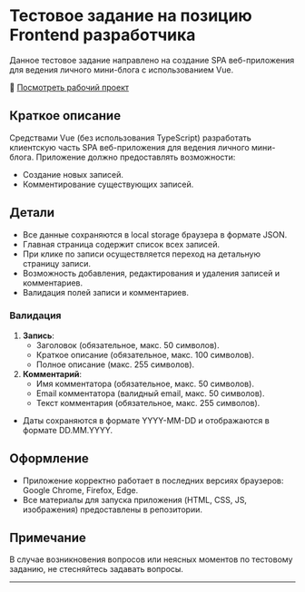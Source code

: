 # Тестовое задание на позицию Frontend разработчика

Данное тестовое задание направлено на создание SPA веб-приложения для ведения личного мини-блога с использованием Vue.

🚀 [Посмотреть рабочий проект](https://vitasoft2.netlify.app/)

## Краткое описание

Средствами Vue (без использования TypeScript) разработать клиентскую часть SPA веб-приложения для ведения личного мини-блога. Приложение должно предоставлять возможности:

- Создание новых записей.
- Комментирование существующих записей.

## Детали

- Все данные сохраняются в local storage браузера в формате JSON.
- Главная страница содержит список всех записей.
- При клике по записи осуществляется переход на детальную страницу записи.
- Возможность добавления, редактирования и удаления записей и комментариев.
- Валидация полей записи и комментариев.

### Валидация

1. **Запись**:
    - Заголовок (обязательное, макс. 50 символов).
    - Краткое описание (обязательное, макс. 100 символов).
    - Полное описание (макс. 255 символов).
2. **Комментарий**:
    - Имя комментатора (обязательное, макс. 50 символов).
    - Email комментатора (валидный email, макс. 50 символов).
    - Текст комментария (обязательное, макс. 255 символов).

- Даты сохраняются в формате YYYY-MM-DD и отображаются в формате DD.MM.YYYY.

## Оформление

- Приложение корректно работает в последних версиях браузеров: Google Chrome, Firefox, Edge.
- Все материалы для запуска приложения (HTML, CSS, JS, изображения) предоставлены в репозитории.

## Примечание

В случае возникновения вопросов или неясных моментов по тестовому заданию, не стесняйтесь задавать вопросы.

---
